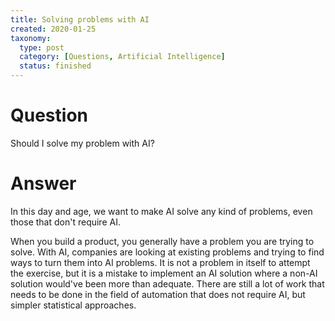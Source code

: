 ```yaml
---
title: Solving problems with AI
created: 2020-01-25
taxonomy:
  type: post
  category: [Questions, Artificial Intelligence]
  status: finished
---
```


# Question
Should I solve my problem with AI?

# Answer
In this day and age, we want to make AI solve any kind of problems, even those that don't require AI.

When you build a product, you generally have a problem you are trying to solve. With AI, companies are looking at existing problems and trying to find ways to turn them into AI problems. It is not a problem in itself to attempt the exercise, but it is a mistake to implement an AI solution where a non-AI solution would've been more than adequate. There are still a lot of work that needs to be done in the field of automation that does not require AI, but simpler statistical approaches.
